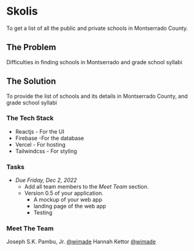 # Skolis
To get a list of all the public and private schools in Montserrado County.

## The Problem
Difficulties in finding schools in Montserrado and grade school syllabi

## The Solution
To provide the list of schools and its details in Montserrado County, and grade school syllabi

### The Tech Stack
- Reactjs - For the UI
- Firebase -For the database
- Vercel - For hosting
- Tailwindcss - For styling

### Tasks
- *Due Friday, Dec 2, 2022*
    - Add all team members to the *Meet Team* section.
    - Version 0.5 of your application.
       - A mockup of your web app
       - landing page of the web app
       - Testing

### Meet The Team
Joseph S.K. Pambu, Jr. [@wimade](https://www.github.com/wimade)
Hannah Kettor [@wimade](https://www.github.com/HannahKettor)
